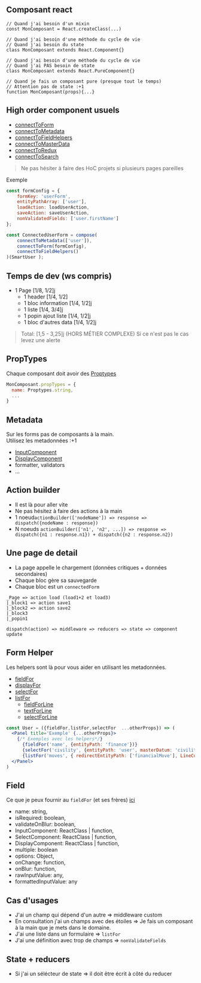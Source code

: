 ## Composant react

```
// Quand j'ai besoin d'un mixin
const MonComposant = React.createClass(...)

// Quand j'ai besoin d'une méthode du cycle de vie
// Quand j'ai besoin du state
class MonComposant extends React.Component{}

// Quand j'ai besoin d'une méthode du cycle de vie
// Quand j'ai PAS besoin de state
class MonComposant extends React.PureComponent{}

// Quand je fais un composant pure (presque tout le temps)
// Attention pas de state :+1
function MonComposant(props){...}
```

## High order component usuels

- [connectToForm]()
- [connectToMetadata]()
- [connectToFieldHelpers]()
- [connectToMasterData]()
- [connectToRedux]()
- [connectToSearch]()

> Ne pas hésiter à faire des
> HoC projets si plusieurs pages pareilles

Exemple

```jsx
const formConfig = {
    formKey: 'userForm',
    entityPathArray: ['user'],
    loadAction: loadUserAction,
    saveAction: saveUserAction,
    nonValidatedFields: ['user.firstName']
};

const ConnectedUserForm = compose(
    connectToMetadata(['user']),
    connectToForm(formConfig),
    connectToFieldHelpers()
)(SmartUser );
```

## Temps de dev (ws compris)

- 1 Page [1/8, 1/2]j
  - 1 header [1/4, 1/2]
  - 1 bloc information [1/4, 1/2]j
  - 1 liste [1/4, 3/4]j
  - 1 popin ajout liste [1/4, 1/2]j
  - 1 bloc d'autres data [1/4, 1/2]j

> Total: [1,5 - 3,25]j
> (HORS MÉTIER COMPLEXE)
> Si ce n'est pas le cas levez une alerte


## PropTypes
Chaque composant doit avoir des [Proptypes](https://facebook.github.io/react/docs/reusable-components.html)
```jsx
MonComposant.propTypes = {
  name: Proptypes.string,
  ...
}
```

## Metadata

Sur les forms pas de composants à la main.<br/>
Utilisez les metadonnées :+1
- [InputComponent]()
- [DisplayComponent]()
- formatter, validators
- ...

## Action builder

- Il est là pour aller vite
- Ne pas hésitez à faire des actions à la main
- 1 noeud`actionBuilder(['nodeName']) => response => dispatch({nodeName : response})`
- N noeuds `actionBuilder(['n1', 'n2', ...]) => response => dispatch({n1 : response.n1}) + dispatch({n2 : response.n2})`

## Une page de detail
- La page appelle le chargement (données critiques + données secondaires)
- Chaque bloc gère sa sauvegarde
- Chaque bloc est un `connectedForm`

```
_Page => action load (load1+2 et load3)
|_block1 => action save1
|_block2 => action save2
|_block3
|_popin1
```

`dispatch(action) => middleware => reducers => state => component update`

## Form Helper
 Les helpers sont là pour vous aider en utilisant les metadonnées.
- [fieldFor](https://github.com/get-focus/focus-tuto-redux/blob/master/README.md#la-vue)
- [displayFor](https://github.com/get-focus/focus-tuto-redux/blob/master/README.md#la-vue)
- [selectFor](https://github.com/get-focus/focus-tuto-redux/blob/master/README.md#les-listes-de-ref%C3%A9rences)
- [listFor](https://github.com/get-focus/focus-tuto-redux/blob/master/README.md#les-listes)
    -   [fieldForLine](https://github.com/get-focus/focus-tuto-redux/blob/master/README.md#les-listes)
    -   [textForLine](https://github.com/get-focus/focus-tuto-redux/blob/master/README.md#les-listes)
    -   [selectForLine](https://github.com/get-focus/focus-tuto-redux/blob/master/README.md#les-listes)

```jsx
const User = ({fieldFor,listFor,selectFor  ...otherProps}) => (
  <Panel title='Exemple' {...otherProps}>
    {/* Exemples avec les helpers*/}
      {fieldFor('name', {entityPath: 'finance'})}
      {selectFor('civility', {entityPath: 'user', masterDatum: 'civility'})}
      {listFor('moves', { redirectEntityPath: ['financialMove'], LineComponent: FinancialMoveLine})}
  </Panel>
)
```

## Field

Ce que je peux fournir au `fieldFor` (et ses frères) [ici]()
- name: string,
- isRequired: boolean,
- validateOnBlur: boolean,
- InputComponent: ReactClass | function,
- SelectComponent: ReactClass | function,
- DisplayComponent: ReactClass | function,
- multiple: boolean
- options: Object,
- onChange: function,
- onBlur: function,
- rawInputValue: any,
- formattedInputValue: any

## Cas d'usages

- J'ai un champ qui dépend d'un autre => middleware custom
- En consultation j'ai un champs avec des étoiles => Je fais un composant à la main que je mets dans le domaine.
- J'ai une liste dans un formulaire => `listFor`
- J'ai une définition avec trop de champs => `nonValidateFields`

## State + reducers
- Si j'ai un sélécteur de state => il doit être écrit à côté du reducer
